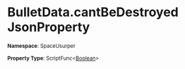 # BulletData.cantBeDestroyed JsonProperty

<small>**Namespace**: SpaceUsurper</small>

<small>**Property Type**: ScriptFunc&lt;[Boolean](https://docs.microsoft.com/en-us/dotnet/api/system.boolean?view=netframework-4.5)&gt;</small>

